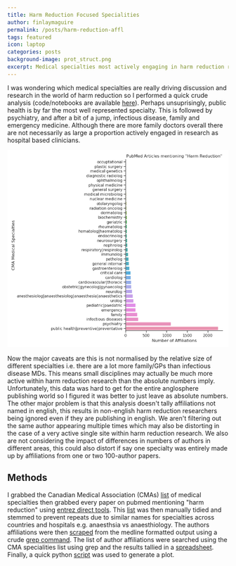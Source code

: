 ```yaml
---
title: Harm Reduction Focused Specialities
author: finlaymaguire
permalink: /posts/harm-reduction-affl
tags: featured
icon: laptop
categories: posts
background-image: prot_struct.png
excerpt: Medical specialties most actively engaging in harm reduction research
---
```


I was wondering which medical specialties are really driving discussion and research in the world of harm reduction so I performed a quick crude analysis (code/notebooks are available [here](https://github.com/fmaguire/harm_reduction_pubmed)).
Perhaps unsuprisingly, public health is by far the most well represented specialty.
This is followed by psychiatry, and after a bit of a jump, infectious disease, family and emergency medicine.
Although there are more family doctors overall there are not necessarily as large a proportion actively engaged in research as hospital based clinicians.

![Harm Reduction Affiliations](/assets/harm_reduction.png)

Now the major caveats are this is not normalised by the relative size of different specialties i.e. there are a lot more family/GPs than infectious disease MDs.
This means small disciplines may actually be much more active within harm reduction research than the absolute numbers imply.
Unfortunately, this data was hard to get for the entire anglosphere publishing world so I figured it was better to just leave as absolute numbers.
The other major problem is that this analysis doesn't tally affiliations not named in english, this results in non-english harm reduction researchers being ignored even if they are publishing in english.
We aren't filtering out the same author appearing multiple times which may also be distorting in the case of a very active single site within harm reduction research.
We also are not considering the impact of differences in numbers of authors in different areas, this could also distort if say one specialty was entirely made up by affiliations from one or two 100-author papers.


## Methods
I grabbed the Canadian Medical Association (CMAs) [list](https://www.cma.ca/canadian-specialty-profiles) of medical specialties then grabbed every paper on pubmed mentioning "harm reduction" using [entrez direct tools](https://www.ncbi.nlm.nih.gov/books/NBK179288/).
This [list](https://github.com/fmaguire/harm_reduction_pubmed/blob/master/speciality_list.txt) was then manually tidied and stemmed to prevent repeats due to similar names for specialties across countries and hospitals e.g. anaesthsia vs anaesthiology.
The authors affiliations were then [scraped](https://raw.githubusercontent.com/fmaguire/harm_reduction_pubmed/master/pubmed_harm_reduction_affiliations.txt) from the medline formatted output using a crude [grep command](https://github.com/fmaguire/harm_reduction_pubmed/blob/master/generate_fig.sh). 
The list of author affiliations were searched using the CMA specialities list using grep and the results tallied in a [spreadsheet](https://github.com/fmaguire/harm_reduction_pubmed/blob/master/affiliation_counts.csv).
Finally, a quick python [script](https://github.com/fmaguire/harm_reduction_pubmed/blob/master/plot.py) was used to generate a plot.

